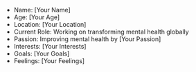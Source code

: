 - Name: [Your Name]
- Age: [Your Age]
- Location: [Your Location]
- Current Role: Working on transforming mental health globally
- Passion: Improving mental health by [Your Passion]
- Interests: [Your Interests]
- Goals: [Your Goals]
- Feelings: [Your Feelings]
